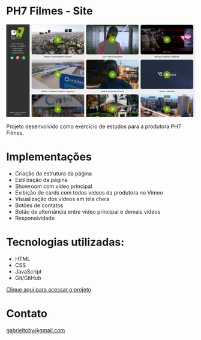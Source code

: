 # PH7 Filmes - Site

![preview](./images/preview.JPG)

Projeto desenvolvido como exercício de estudos para a produtora PH7 Filmes.

# Implementações
- Criação da estrutura da página
- Estilização da página
- Showroom com vídeo principal
- Exibição de cards com todos vídeos da produtora no Vimeo
- Visualização dos vídeos em tela cheia
- Botões de contatos
- Botão de alternância entre vídeo principal e demais vídeos
- Responsividade

# Tecnologias utilizadas:
- HTML
- CSS
- JavaScript
- Git/GitHub

[Clique aqui para acessar o projeto](https://axlbr.github.io/ph7filmes/)

# Contato
gabrieltoby@gmail.com
